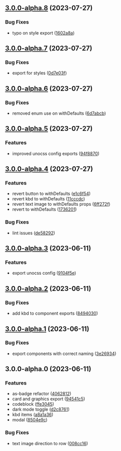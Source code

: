 

## [3.0.0-alpha.8](https://github.com/alvarosabu/ui/compare/3.0.0-alpha.7...3.0.0-alpha.8) (2023-07-27)


### Bug Fixes

* typo on style export ([1602a8a](https://github.com/alvarosabu/ui/commit/1602a8a336af9182894ec5c4c43255d72681350f))

## [3.0.0-alpha.7](https://github.com/alvarosabu/ui/compare/3.0.0-alpha.6...3.0.0-alpha.7) (2023-07-27)


### Bug Fixes

* export for styles ([0d7e03f](https://github.com/alvarosabu/ui/commit/0d7e03fccecff4563d01800c34daf2d50d53feae))

## [3.0.0-alpha.6](https://github.com/alvarosabu/ui/compare/3.0.0-alpha.5...3.0.0-alpha.6) (2023-07-27)


### Bug Fixes

* removed enum use on withDefaults ([6d7abcb](https://github.com/alvarosabu/ui/commit/6d7abcb5af358959eb748570a49d77026834c56b))

## [3.0.0-alpha.5](https://github.com/alvarosabu/ui/compare/3.0.0-alpha.4...3.0.0-alpha.5) (2023-07-27)


### Features

* improved unocss config exports ([94f8870](https://github.com/alvarosabu/ui/commit/94f88707d1d79d2d05249ce1218dc1368b2a2cb6))

## [3.0.0-alpha.4](https://github.com/alvarosabu/ui/compare/3.0.0-alpha.3...3.0.0-alpha.4) (2023-07-27)


### Features

* revert button to withDefaults ([e1c6f54](https://github.com/alvarosabu/ui/commit/e1c6f54633250e46922e744a63a6aa80863c1d66))
* revert kbd to withDefaults ([11cccdc](https://github.com/alvarosabu/ui/commit/11cccdc48b55e575a462d3cbf89e3179a8f69101))
* revert text image to withDefaults props ([6ff272f](https://github.com/alvarosabu/ui/commit/6ff272f8c04f3c18cd58c68f6c2a669091467047))
* revert to withDefaults ([1736201](https://github.com/alvarosabu/ui/commit/17362017f552483956596478c5b5ebdf79844f76))


### Bug Fixes

* lint issues ([de58292](https://github.com/alvarosabu/ui/commit/de58292d4d0e9a7c287518d021736b5007c98be0))

## [3.0.0-alpha.3](https://github.com/alvarosabu/ui/compare/3.0.0-alpha.2...3.0.0-alpha.3) (2023-06-11)


### Features

* export unocss config ([9104f5e](https://github.com/alvarosabu/ui/commit/9104f5e3c754369cc58c6dfc7fe7960042249186))

## [3.0.0-alpha.2](https://github.com/alvarosabu/ui/compare/3.0.0-alpha.1...3.0.0-alpha.2) (2023-06-11)


### Bug Fixes

* add kbd to component exports ([8494030](https://github.com/alvarosabu/ui/commit/849403053c05f7a05a9c8e82009d7542c3bb4230))

## [3.0.0-alpha.1](https://github.com/alvarosabu/ui/compare/3.0.0-alpha.0...3.0.0-alpha.1) (2023-06-11)


### Bug Fixes

* export components with correct naming ([3e26934](https://github.com/alvarosabu/ui/commit/3e26934a5b34a8305ab2bf544fa360ab8b278ad3))

## 3.0.0-alpha.0 (2023-06-11)


### Features

* as-badge refactor ([4062812](https://github.com/alvarosabu/ui/commit/40628124ef23d3af7e578c5f3847a6812cb68e3d))
* card and graphics export ([94541c5](https://github.com/alvarosabu/ui/commit/94541c54e93cc96eaf622e868c8d3a0c04f9e4e3))
* codeblock ([ffe3045](https://github.com/alvarosabu/ui/commit/ffe3045a26b45eaaa1ab9de0520a71281acd45fd))
* dark mode toggle ([d2c8761](https://github.com/alvarosabu/ui/commit/d2c8761d89a200a61cc21845aa517163dd447153))
* kbd items ([a8a1a36](https://github.com/alvarosabu/ui/commit/a8a1a36a06624c73ed31f99699015191487c0093))
* modal ([8504e9c](https://github.com/alvarosabu/ui/commit/8504e9c2fab1ff5a718c7d822adaccd986bfc2cd))


### Bug Fixes

* text image direction to row ([008cc16](https://github.com/alvarosabu/ui/commit/008cc16d54b084893052bae18500f119f8bc4bf3))